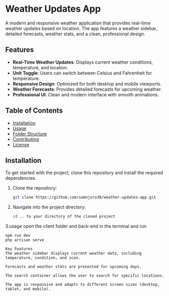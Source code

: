# Weather Updates App

A modern and responsive weather application that provides real-time weather updates based on location. The app features a weather sidebar, detailed forecasts, weather stats, and a clean, professional design.

## Features
- **Real-Time Weather Updates**: Displays current weather conditions, temperature, and location.
- **Unit Toggle**: Users can switch between Celsius and Fahrenheit for temperature.
- **Responsive Design**: Optimized for both desktop and mobile viewports.
- **Weather Forecasts**: Provides detailed forecasts for upcoming weather.
- **Professional UI**: Clean and modern interface with smooth animations.

## Table of Contents
- [Installation](#installation)
- [Usage](#usage)
- [Folder Structure](#folder-structure)
- [Contributing](#contributing)
- [License](#license)

## Installation

To get started with the project, clone this repository and install the required dependencies.

1. Clone the repository:

   ```bash
   git clone https://github.com/samnjoro30/weather-updates-app.git
2. Navigate into the project directory:
   ```bash
   cd .. to your directory of the cloned project
3.usage
 open the client folder and back-end in the terminal and run 
   ```
  npm run dev
  php artisan serve

Key Features
The weather sidebar displays current weather data, including temperature, condition, and icon.

Forecasts and weather stats are presented for upcoming days.

The search container allows the user to search for specific locations.

The app is responsive and adapts to different screen sizes (desktop, tablet, and mobile).

